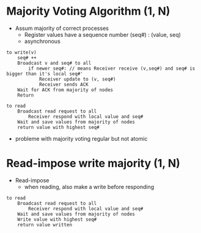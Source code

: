 # Majority Voting Algorithm (1, N)

- Assum majority of correct processes
	- Register values have a sequence number (seq#) : (value, seq)
	- asynchronous
```
to write(v)
	seq# ++
	Broadcast v and seq# to all
		if newer seq#: // means Receiver receive (v,seq#) and seq# is bigger than it's local seq#'
			Receiver update to (v, seq#)
			Receiver sends ACK
	Wait for ACK from majority of nodes
	Return

to read
	Broadcast read request to all
		Receiver respond with local value and seq#
	Wait and save values from majority of nodes
	return value with highest seq#
```
- probleme with majority voting regular but not atomic

# Read-impose write majority (1, N)
- Read-impose
	- when reading, also make a write before responding

```
to read
	Broadcast read request to all
		Receiver respond with local value and seq#
	Wait and save values from majority of nodes
	Write value with highest seq#	
	return value written	
```

